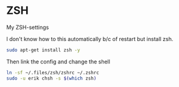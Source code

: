 # ZSH

My ZSH-settings

I don't know how to this automatically b/c of restart but install zsh.
```bash
sudo apt-get install zsh -y
```

Then link the config and change the shell
```bash
ln -sf ~/.files/zsh/zshrc ~/.zshrc
sudo -u erik chsh -s $(which zsh)
```
